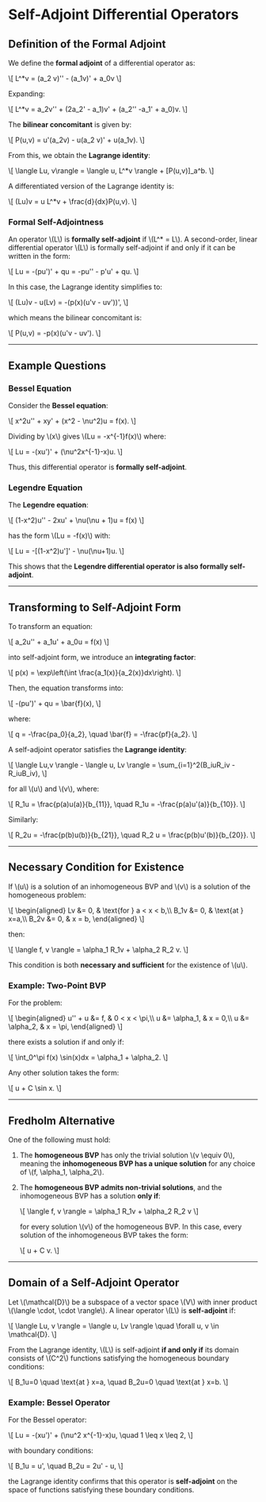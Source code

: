 # Self-Adjoint Differential Operators

## Definition of the Formal Adjoint

We define the **formal adjoint** of a differential operator as:

\\[
    L^*v = (a_2 v)'' - (a_1v)' + a_0v
\\]

Expanding:

\\[
    L^*v = a_2v'' + (2a_2' - a_1)v' + (a_2'' -a_1' + a_0)v.
\\]

The **bilinear concomitant** is given by:

\\[
    P(u,v) = u'(a_2v) - u(a_2 v)' + u(a_1v).
\\]

From this, we obtain the **Lagrange identity**:

\\[
    \\langle Lu, v\\rangle = \\langle u, L^*v \\rangle + [P(u,v)]_a^b.
\\]

A differentiated version of the Lagrange identity is:

\\[
    (Lu)v = u L^*v + \\frac{d}{dx}P(u,v).
\\]

### Formal Self-Adjointness

An operator \\(L\\) is **formally self-adjoint** if \\(L^* = L\\). A second-order, linear differential operator \\(L\\) is formally self-adjoint if and only if it can be written in the form:

\\[
    Lu = -(pu')' + qu = -pu'' - p'u' + qu.
\\]

In this case, the Lagrange identity simplifies to:

\\[
    (Lu)v - u(Lv) = -(p(x)(u'v - uv'))',
\\]

which means the bilinear concomitant is:

\\[
    P(u,v) = -p(x)(u'v - uv').
\\]

---

## Example Questions

### Bessel Equation

Consider the **Bessel equation**:

\\[
    x^2u'' + xy' + (x^2 - \\nu^2)u = f(x).
\\]

Dividing by \\(x\\) gives \\(Lu = -x^{-1}f(x)\\) where:

\\[
    Lu = -(xu')' + (\\nu^2x^{-1}-x)u.
\\]

Thus, this differential operator is **formally self-adjoint**.

### Legendre Equation

The **Legendre equation**:

\\[
    (1-x^2)u'' - 2xu' + \\nu(\\nu + 1)u = f(x)
\\]

has the form \\(Lu = -f(x)\\) with:

\\[
    Lu = -[(1-x^2)u']' - \\nu(\\nu+1)u.
\\]

This shows that the **Legendre differential operator is also formally self-adjoint**.

---

## Transforming to Self-Adjoint Form

To transform an equation:

\\[
    a_2u'' + a_1u' + a_0u = f(x)
\\]

into self-adjoint form, we introduce an **integrating factor**:

\\[
    p(x) = \\exp\\left(\\int \\frac{a_1(x)}{a_2(x)}dx\\right).
\\]

Then, the equation transforms into:

\\[
    -(pu')' + qu = \\bar{f}(x),
\\]

where:

\\[
    q = -\\frac{pa_0}{a_2}, \\quad \\bar{f} = -\\frac{pf}{a_2}.
\\]

A self-adjoint operator satisfies the **Lagrange identity**:

\\[
    \\langle Lu,v \\rangle - \\langle u, Lv \\rangle = \\sum_{i=1}^2(B_iuR_iv - R_iuB_iv),
\\]

for all \\(u\\) and \\(v\\), where:

\\[
    R_1u = \\frac{p(a)u(a)}{b_{11}}, \\quad R_1u = -\\frac{p(a)u'(a)}{b_{10}}.
\\]

Similarly:

\\[
    R_2u = -\\frac{p(b)u(b)}{b_{21}}, \\quad R_2 u = \\frac{p(b)u'(b)}{b_{20}}.
\\]

---

## Necessary Condition for Existence

If \\(u\\) is a solution of an inhomogeneous BVP and \\(v\\) is a solution of the homogeneous problem:

\\[
    \\begin{aligned}
        Lv &= 0, & \\text{for } a < x < b,\\\\
        B_1v &= 0, & \\text{at } x=a,\\\\
        B_2v &= 0, & x = b,
    \\end{aligned}
\\]

then:

\\[
    \\langle f, v \\rangle = \\alpha_1 R_1v + \\alpha_2 R_2 v.
\\]

This condition is both **necessary and sufficient** for the existence of \\(u\\).

### Example: Two-Point BVP

For the problem:

\\[
    \\begin{aligned}
        u'' + u &= f, & 0 < x < \\pi,\\\\
        u &= \\alpha_1, & x = 0,\\\\
        u &= \\alpha_2, & x = \\pi,
    \\end{aligned}
\\]

there exists a solution if and only if:

\\[
    \\int_0^\\pi f(x) \\sin(x)dx = \\alpha_1 + \\alpha_2.
\\]

Any other solution takes the form:

\\[
    u + C \\sin x.
\\]

---

## Fredholm Alternative

One of the following must hold:

1. The **homogeneous BVP** has only the trivial solution \\(v \\equiv 0\\), meaning the **inhomogeneous BVP has a unique solution** for any choice of \\(f, \\alpha_1, \\alpha_2\\).
2. The **homogeneous BVP admits non-trivial solutions**, and the inhomogeneous BVP has a solution **only if**:

   \\[
       \\langle f, v \\rangle = \\alpha_1 R_1v + \\alpha_2 R_2 v
   \\]

   for every solution \\(v\\) of the homogeneous BVP. In this case, every solution of the inhomogeneous BVP takes the form:

   \\[
       u + C v.
   \\]

---

## Domain of a Self-Adjoint Operator

Let \\(\\mathcal{D}\\) be a subspace of a vector space \\(V\\) with inner product \\(\\langle \\cdot, \\cdot \\rangle\\). A linear operator \\(L\\) is **self-adjoint** if:

\\[
    \\langle Lu, v \\rangle = \\langle u, Lv \\rangle \\quad \\forall u, v \\in \\mathcal{D}.
\\]

From the Lagrange identity, \\(L\\) is self-adjoint **if and only if** its domain consists of \\(C^2\\) functions satisfying the homogeneous boundary conditions:

\\[
    B_1u=0 \\quad \\text{at } x=a, \\quad B_2u=0 \\quad \\text{at } x=b.
\\]

### Example: Bessel Operator

For the Bessel operator:

\\[
    Lu = -(xu')' + (\\nu^2 x^{-1}-x)u, \\quad 1 \\leq x \\leq 2,
\\]

with boundary conditions:

\\[
    B_1u = u', \\quad B_2u = 2u' - u,
\\]

the Lagrange identity confirms that this operator is **self-adjoint** on the space of functions satisfying these boundary conditions.